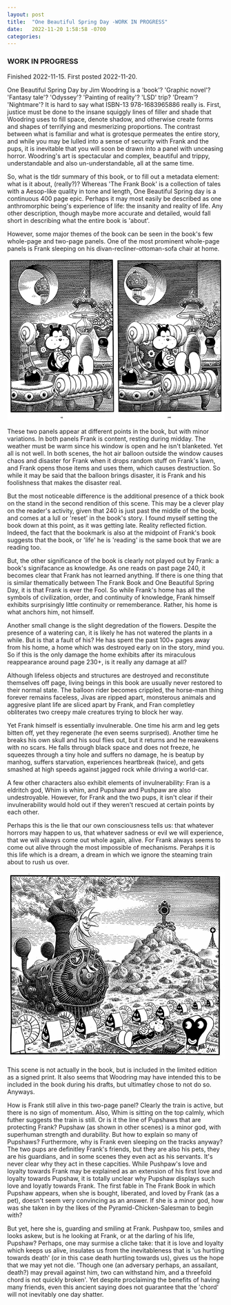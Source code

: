 ```yaml
---
layout: post
title:  "One Beautiful Spring Day -WORK IN PROGRESS"
date:   2022-11-20 1:58:58 -0700
categories: 
---
```


### WORK IN PROGRESS

Finished 2022-11-15. 
First posted 2022-11-20. 

One Beautiful Spring Day by Jim Woodring is a 'book'? 'Graphic novel'? 'Fantasy tale'? 'Odyssey'? 'Painting of reality'? 'LSD' trip? 'Dream'? 'Nightmare'? It is hard to say what ISBN-13 978-1683965886 really is. First, justice must be done to the insane squiggly lines of filler and shade that Woodring uses to fill space, denote shadow, and otherwise create forms and shapes of terrifying and mesmerizing proportions. The contrast between what is familiar and what is grotesque permeates the entire story, and while you may be lulled into a sense of security with Frank and the pups, it is inevitable that you will soon be drawn into a panel with unceasing horror. Woodring's art is spectacular and complex, beautiful and trippy, understandable and also un-understandable, all at the same time. 

So, what is the tldr summary of this book, or to fill out a metadata element: what is it about, (really?)? Whereas 'The Frank Book' is a collection of tales with a Aesop-like quality in tone and length, One Beautiful Spring day is a continuous 400 page epic. Perhaps it may most easily be described as one anthromorphic being's experience of life: the insanity and reality of life. Any other description, though maybe more accurate and detailed, would fall short in describing what the entire book is 'about'. 

However, some major themes of the book can be seen in the book's few whole-page and two-page panels. One of the most prominent whole-page panels is Frank sleeping on his divan-recliner-ottoman-sofa chair at home. 

![Frank Sleeping Compare](/assets/TwoFranksSleeping.jpg)

These two panels appear at different points in the book, but with minor variations. In both panels Frank is content, resting during midday. The weather must be warm since his window is open and he isn't blanketed. Yet all is not well. In both scenes, the hot air balloon outside the window causes chaos and disaster for Frank when it drops random stuff on Frank's lawn, and Frank opens those items and uses them, which causes destruction. So while it may be said that the balloon brings disaster, it is Frank and his foolishness that makes the disaster real. 

But the most noticeable difference is the additional presence of a thick book on the stand in the second rendition of this scene. This may be a clever play on the reader's activity, given that 240 is just past the middle of the book, and comes at a lull or 'reset' in the book's story. I found myself setting the book down at this point, as it was getting late. Reality reflected fiction. Indeed, the fact that the bookmark is also at the midpoint of Frank's book suggests that the book, or 'life' he is 'reading' is the same book that we are reading too. 

But, the other significance of the book is clearly not played out by Frank: a book's signifacance as knowledge. As one reads on past page 240, it becomes clear that Frank has not learned anything. If there is one thing that is similar thematically between The Frank Book and One Beautiful Spring Day, it is that Frank is ever the Fool. So while Frank's home has all the symbols of civilization, order, and continuity of knowledge, Frank himself exhibits surprisingly little continuity or rememberance. Rather, his home is what anchors him, not himself. 

Another small change is the slight degredation of the flowers. Despite the presence of a watering can, it is likely he has not watered the plants in a while. But is that a fault of his? He has spent the past 100+ pages away from his home, a home which was destroyed early on in the story, mind you. So if this is the only damage the home exhibits after its miraculous reappearance around page 230+, is it really any damage at all? 

Although lifeless objects and structures are destroyed and reconstitute themselves off page, living beings in this book are usually never restored to their normal state. The balloon rider becomes crippled, the horse-man thing forever remains faceless, Jivas are ripped apart, monsterous animals and aggresive plant life are sliced apart by Frank, and Fran completley obliterates two creepy male creatures trying to block her way. 

Yet Frank himself is essentially invulnerable. One time his arm and leg gets bitten off, yet they regenerate (he even seems surprised). Another time he breaks his own skull and his soul flies out, but it returns and he reawakens with no scars. He falls through black space and does not freeze, he squeezes through a tiny hole and suffers no damage, he is beatup by manhog, suffers starvation, experiences heartbreak (twice), and gets smashed at high speeds against jagged rock while driving a world-car. 

A few other characters also exhibit elements of invulnerability: Fran is a eldritch god, Whim is whim, and Pupshaw and Pushpaw are also undestroyable. However, for Frank and the two pups, it isn't clear if their invulnerability would hold out if they weren't rescued at certain points by each other. 

Perhaps this is the lie that our own consciousness tells us: that whatever horrors may happen to us, that whatever sadness or evil we will experience, that we will always come out whole again, alive. For Frank always seems to come out alive through the most impossible of mechanisms. Perahps it is this life which is a dream, a dream in which we ignore the steaming train about to rush us over. 

![Frank and Train](/assets/FrankAndTrain.jpg)

This scene is not actually in the book, but is included in the limited edition as a signed print. It also seems that Woodring may have intended this to be included in the book during his drafts, but ultimatley chose to not do so. Anyways. 

How is Frank still alive in this two-page panel? Clearly the train is active, but there is no sign of momentum. Also, Whim is sitting on the top calmly, which futher suggests the train is still. Or is it the line of Pupshaws that are protecting Frank? Pupshaw (as shown in other scenes) is a minor god, with superhuman strength and durability. But how to explain so many of Pupshaws? Furthermore, why is Frank even sleeping on the tracks anyway? The two pups are definitley Frank's friends, but they are also his pets, they are his guardians, and in some scenes they even act as his servants. It's never clear why they act in these capcities. While Pushpaw's love and loyalty towards Frank may be explained as an extension of his first love and loyalty towards Pupshaw, it is totally unclear why Pupshaw displays such love and loyatly towards Frank. The first fable in The Frank Book in which Pupshaw appears, when she is bought, liberated, and loved by Frank (as a pet), doesn't seem very convincing as an answer. If she is a minor god, how was she taken in by the likes of the Pyramid-Chicken-Salesman to begin with? 

But yet, here she is, guarding and smiling at Frank. Pushpaw too, smiles and looks askew, but is he looking at Frank, or at the darling of his life, Pupshaw? Perhaps, one may surmise a cliche take: that it is love and loyalty which keeps us alive, insulates us from the inevitableness that is 'us hurtling towards death' (or in this case death hurtling towards us), gives us the hope that we may yet not die. 'Though one (an adversary perhaps, an assailant, death?) may prevail against him, two can withstand him, and a threefold chord is not quickly broken'. Yet despite proclaiming the benefits of having many friends, even this ancient saying does not guarantee that the 'chord' will not inevitably one day shatter. 











